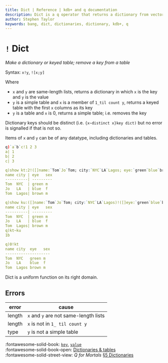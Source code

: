 ```yaml
---
title: Dict | Reference | kdb+ and q documentation
description: Dict is a q operator that returns a dictionary from vectors of keys and values. 
author: Stephen Taylor
keywords: bang, dict, dictionaries, dictionary, kdb+, q
---
```

# `!` Dict






_Make a dictionary or keyed table; remove a key from a table_

Syntax: `x!y`, `![x;y]` 

Where 

-   `x` and `y` are same-length lists, returns a dictionary in which `x` is the key and `y` is the value
-   `y` is a simple table and `x` is a member of `1_til count y`, returns a keyed table with the first `x` columns as its key
-   `y`  is a table and `x` is 0, returns a simple table; i.e. removes the key

Dictionary keys should be distinct (i.e. `{x~distinct x}key dict)` but no error is signalled if that is not so. 

Items of `x` and `y` can be of any datatype, including dictionaries and tables. 

```q
q)`a`b`c!1 2 3
a| 1
b| 2
c| 3

q)show kt:2!([]name:`Tom`Jo`Tom; city:`NYC`LA`Lagos; eye:`green`blue`brown; sex:`m`f`m)
name city | eye   sex
----------| ---------
Tom  NYC  | green m
Jo   LA   | blue  f
Tom  Lagos| brown m

q)show ku:([]name:`Tom`Jo`Tom; city:`NYC`LA`Lagos)!([]eye:`green`blue`brown; sex:`m`f`m)
name city | eye   sex
----------| ---------
Tom  NYC  | green m
Jo   LA   | blue  f
Tom  Lagos| brown m
q)kt~ku
1b

q)0!kt
name city  eye   sex
--------------------
Tom  NYC   green m
Jo   LA    blue  f
Tom  Lagos brown m
```

Dict is a uniform function on its right domain.

## Errors

error  | cause
-------|--------------------------------------
length | `x` and `y` are not same-length lists
length | `x` is not in `1_ til count y`
type   | `y` is not a simple table

:fontawesome-solid-book:
[`key`](key.md),
[`value`](value.md)
<br>
:fontawesome-solid-book-open:
[Dictionaries & tables](../basics/dictsandtables.md)
<br>
:fontawesome-solid-street-view:
_Q for Mortals_
[§5 Dictionaries](/q4m3/5_Dictionaries/)